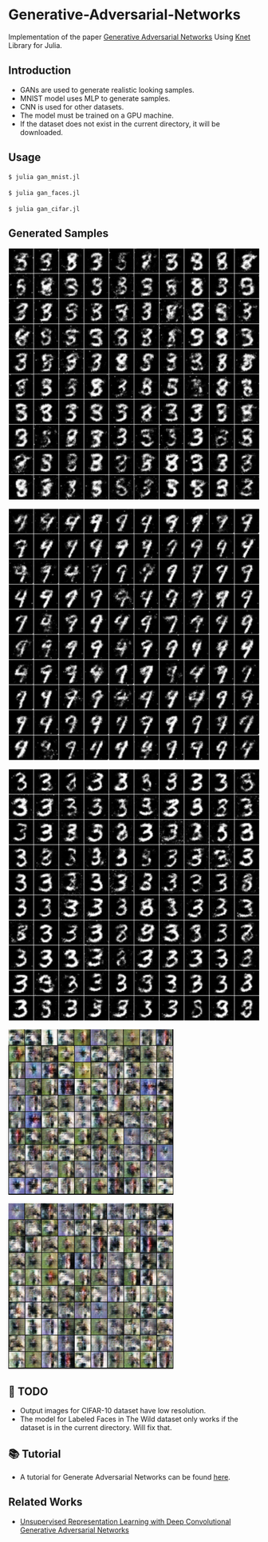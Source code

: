 # Generative-Adversarial-Networks
Implementation of the paper [Generative Adversarial Networks](https://arxiv.org/abs/1406.2661 "arXiv")
Using [Knet](https://github.com/denizyuret/Knet.jl "Knet Github Repo") Library for Julia.   

## Introduction

- GANs are used to generate realistic looking samples.    
- MNIST model uses MLP to generate samples.   
- CNN is used for other datasets.   
- The model must be trained on a GPU machine.
- If the dataset does not exist in the current directory, it will be downloaded.

## Usage

```
$ julia gan_mnist.jl

$ julia gan_faces.jl

$ julia gan_cifar.jl
```
## Generated Samples
![Alt text](/outputs/mnist_sample1.png?raw=true "Sample Output")   


![Alt text](/outputs/mnist_sample2.png?raw=true "Sample Output")      


![Alt text](/outputs/mnist_sample3.png?raw=true "Sample Output")      


![Alt text](/outputs/cifar_sample1.png?raw=true "Sample Output")   

![Alt text](/outputs/cifar_sample2.png?raw=true "Sample Output")    


 
## 📝 TODO
- Output images for CIFAR-10 dataset have low resolution. 
- The model for Labeled Faces in The Wild dataset only works if the dataset is in the current directory. Will fix that.


## 📚 Tutorial
- A tutorial for Generate Adversarial Networks can be found [here](https://arxiv.org/abs/1701.00160 "arXiv").

## Related Works
- [Unsupervised Representation Learning with Deep Convolutional Generative Adversarial Networks](https://arxiv.org/abs/1511.06434 "arXiv")
